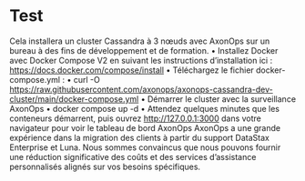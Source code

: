 # Test

Cela installera un cluster Cassandra à 3 nœuds avec AxonOps sur un bureau à des fins de développement et de formation. 
•	Installez Docker avec Docker Compose V2 en suivant les instructions d’installation ici : https://docs.docker.com/compose/install
•	Téléchargez le fichier docker-compose.yml :
•	curl -O https://raw.githubusercontent.com/axonops/axonops-cassandra-dev-cluster/main/docker-compose.yml 
•	Démarrer le cluster avec la surveillance AxonOps
•	docker compose up -d
•	Attendez quelques minutes que les conteneurs démarrent, puis ouvrez http://127.0.0.1:3000 dans votre navigateur pour voir le tableau de bord AxonOps
AxonOps a une grande expérience dans la migration des clients à partir du support DataStax Enterprise et Luna. Nous sommes convaincus que nous pouvons fournir une réduction significative des coûts et des services d’assistance personnalisés alignés sur vos besoins spécifiques.
